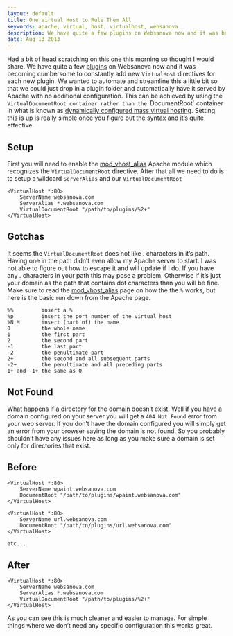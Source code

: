 ```yaml
---
layout: default
title: One Virtual Host to Rule Them All
keywords: apache, virtual, host, virtualhost, websanova 
description: We have quite a few plugins on Websanova now and it was becoming cumbersome to constantly add new VirtualHost directives for each new plugin. We wanted to automate and streamline this a little bit so that we could just drop in a plugin folder and automatically have it served by Apache with no additional configuration.
date: Aug 13 2013
---
```


Had a bit of head scratching on this one this morning so thought I would share. We have quite a few [plugins](/plugins) on Websanova now and it was becoming cumbersome to constantly add new `VirtualHost` directives for each new plugin. We wanted to automate and streamline this a little bit so that we could just drop in a plugin folder and automatically have it served by Apache with no additional configuration. This can be achieved by using the `VirtualDocumentRoot container rather than the `DocumentRoot` container in what is known as [dynamically configured mass virtual hosting](http://httpd.apache.org/docs/2.2/vhosts/mass.html). Setting this is up is really simple once you figure out the syntax and it’s quite effective.

## Setup

First you will need to enable the [mod_vhost_alias](http://httpd.apache.org/docs/2.2/mod/mod_vhost_alias.html) Apache module which recognizes the `VirtualDocumentRoot` directive. After that all we need to do is to setup a wildcard `ServerAlias` and our `VirtualDocumentRoot`

~~~
<VirtualHost *:80>
    ServerName websanova.com
    ServerAlias *.websanova.com
    VirtualDocumentRoot "/path/to/plugins/%2+"
</VirtualHost>
~~~

## Gotchas

It seems the `VirtualDocumentRoot` does not like . characters in it’s path. Having one in the path didn’t even allow my Apache server to start. I was not able to figure out how to escape it and will update if I do. If you have any . characters in your path this may pose a problem. Otherwise if it’s just your domain as the path that contains dot characters than you will be fine. Make sure to read the [mod_vhost_alias](http://httpd.apache.org/docs/2.2/mod/mod_vhost_alias.html) page on how the the `%` works, but here is the basic run down from the Apache page.

~~~
%%         insert a %
%p         insert the port number of the virtual host
%N.M       insert (part of) the name
0          the whole name
1          the first part
2          the second part
-1         the last part
-2         the penultimate part
2+         the second and all subsequent parts
-2+        the penultimate and all preceding parts
1+ and -1+ the same as 0
~~~

## Not Found

What happens if a directory for the domain doesn’t exist. Well if you have a domain configured on your server you will get a `404 Not Found` error from your web server. If you don’t have the domain configured you will simply get an error from your browser saying the domain is not found. So you probably shouldn’t have any issues here as long as you make sure a domain is set only for directories that exist.

## Before

~~~
<VirtualHost *:80>
    ServerName wpaint.websanova.com
    DocumentRoot "/path/to/plugins/wpaint.websanova.com"
</VirtualHost>

<VirtualHost *:80>
    ServerName url.websanova.com
    DocumentRoot "/path/to/plugins/url.websanova.com"
</VirtualHost>

etc...
~~~

## After

~~~
<VirtualHost *:80>
    ServerName websanova.com
    ServerAlias *.websanova.com
    VirtualDocumentRoot "/path/to/plugins/%2+"
</VirtualHost>
~~~

As you can see this is much cleaner and easier to manage. For simple things where we don’t need any specific configuration this works great.